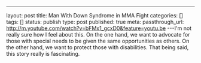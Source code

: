 ---
layout: post
title: Man With Down Syndrome in MMA Fight
categories: []
tags: []
status: publish
type: post
published: true
meta:
  passthrough_url: http://m.youtube.com/watch?v=bFMx1_gcxD0&feature=youtu.be
---I'm not really sure how I feel about this. On the one hand, we want to advocate for those with special needs to be given the same opportunities as others. On the other hand, we want to protect those with disabilities. That being said, this story really is fascinating.
